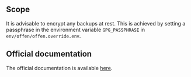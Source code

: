 ## Scope
It is advisable to encrypt any backups at rest. This is achieved by setting a passphrase in the environment variable `GPG_PASSPHRASE` in `env/offen/offen.override.env`.

## Official documentation
The official documentation is available [here](https://offen.github.io/docker-volume-backup/how-tos/encrypt-backups.html#encrypting-backups).